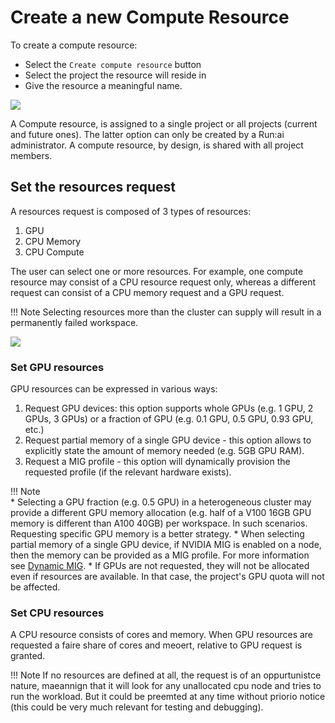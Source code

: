 # Create a new Compute Resource


To create a compute resource:

* Select the `Create compute resource` button
* Select the project the resource will reside in
* Give the resource a meaningful name.

![](img/env-proj-select.png)

A Compute resource, is assigned to a single project or all projects (current and future ones). The latter option can only be created by a Run:ai administrator. A compute resource, by design, is shared with all project members.

## Set the resources request

A resources request is composed of 3 types of resources:

1. GPU
2. CPU Memory
3. CPU Compute

The user can select one or more resources. For example, one compute resource may consist of a CPU resource request only, whereas a different request can consist of a CPU memory request and a GPU request.

!!! Note 
    Selecting resources more than the cluster can supply will result in a permanently failed workspace.

![](img/compute-resource-create.png)


### Set GPU resources

GPU resources can be expressed in various ways:

1. Request GPU devices: this option supports whole GPUs (e.g. 1 GPU, 2 GPUs, 3 GPUs) or a fraction of GPU (e.g. 0.1 GPU, 0.5 GPU, 0.93 GPU, etc.) 
2. Request partial memory of a single GPU device - this option allows to explicitly state the amount of memory needed (e.g. 5GB GPU RAM). 
3. Request a MIG profile - this option will dynamically provision the requested profile (if the relevant hardware exists). 

!!! Note  
    * Selecting a GPU fraction (e.g. 0.5 GPU) in a heterogeneous cluster may provide a different GPU memory allocation (e.g. half of a V100 16GB GPU memory is different than A100 40GB) per workspace. In such scenarios. Requesting specific GPU memory is a better strategy.
    * When selecting partial memory of a single GPU device, if NVIDIA MIG is enabled on a node, then the memory can be provided as a MIG profile. For more information see [Dynamic MIG](../../../../scheduling/fractions.md#dynamic-mig). 
    * If GPUs are not requested, they will not be allocated even if resources are available. In that case, the project's GPU quota will not be affected.

### Set CPU resources

A CPU resource consists of cores and memory. When GPU resources are requested a faire share of cores and meoert, relative to GPU request is granted.

!!! Note
    If no resources are defined at all, the request is of an oppurtunistce nature, maeannign that it will look for any unallocated cpu node and tries to run the workload. But it could be preemted at any time without priorio notice (this could be very much relevant for testing and debugging).
